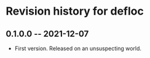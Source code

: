 # Revision history for defloc

## 0.1.0.0 -- 2021-12-07

* First version. Released on an unsuspecting world.
